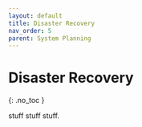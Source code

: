 ```yaml
---
layout: default
title: Disaster Recovery
nav_order: 5
parent: System Planning
---
```


# Disaster Recovery
{: .no_toc }

stuff stuff stuff.
